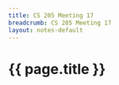 ```yaml
---
title: CS 205 Meeting 17
breadcrumb: CS 205 Meeting 17
layout: notes-default
---
```

# {{ page.title }}
